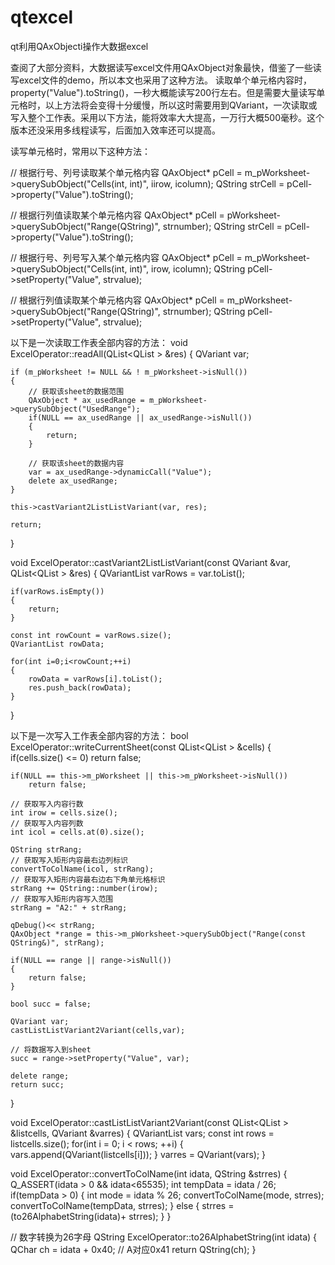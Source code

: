 # qtexcel
qt利用QAxObjecti操作大数据excel

查阅了大部分资料，大数据读写excel文件用QAxObject对象最快，借鉴了一些读写excel文件的demo，所以本文也采用了这种方法。
读取单个单元格内容时，property("Value").toString()，一秒大概能读写200行左右。但是需要大量读写单元格时，以上方法将会变得十分缓慢，所以这时需要用到QVariant，一次读取或写入整个工作表。采用以下方法，能将效率大大提高，一万行大概500毫秒。这个版本还没采用多线程读写，后面加入效率还可以提高。

读写单元格时，常用以下这种方法：

// 根据行号、列号读取某个单元格内容
QAxObject* pCell = m_pWorksheet->querySubObject("Cells(int, int)", iirow, icolumn);
QString    strCell = pCell->property("Value").toString();

// 根据行列值读取某个单元格内容
QAxObject* pCell = pWorksheet->querySubObject("Range(QString)", strnumber);
QString    strCell = pCell->property("Value").toString();

// 根据行号、列号写入某个单元格内容
QAxObject* pCell = m_pWorksheet->querySubObject("Cells(int, int)", irow, icolumn);
QString    pCell->setProperty("Value", strvalue);

// 根据行列值读取某个单元格内容
QAxObject* pCell = m_pWorksheet->querySubObject("Range(QString)", strnumber);
QString    pCell->setProperty("Value", strvalue);


以下是一次读取工作表全部内容的方法：
void ExcelOperator::readAll(QList<QList<QVariant> > &res)
{
    QVariant var;

    if (m_pWorksheet != NULL && ! m_pWorksheet->isNull())
    {
        // 获取该sheet的数据范围
        QAxObject * ax_usedRange = m_pWorksheet->querySubObject("UsedRange");
        if(NULL == ax_usedRange || ax_usedRange->isNull())
        {
            return;
        }

        // 获取该sheet的数据内容
        var = ax_usedRange->dynamicCall("Value");
        delete ax_usedRange;
    }

    this->castVariant2ListListVariant(var, res);

    return;
}

void ExcelOperator::castVariant2ListListVariant(const QVariant &var, QList<QList<QVariant> > &res)
{
    QVariantList varRows = var.toList();

    if(varRows.isEmpty())
    {
        return;
    }

    const int rowCount = varRows.size();
    QVariantList rowData;

    for(int i=0;i<rowCount;++i)
    {
        rowData = varRows[i].toList();
        res.push_back(rowData);
    }
}

以下是一次写入工作表全部内容的方法：
bool ExcelOperator::writeCurrentSheet(const QList<QList<QVariant> > &cells)
{
    if(cells.size() <= 0)
        return false;

    if(NULL == this->m_pWorksheet || this->m_pWorksheet->isNull())
        return false;

    // 获取写入内容行数
    int irow = cells.size();
    // 获取写入内容列数
    int icol = cells.at(0).size();

    QString strRang;
    // 获取写入矩形内容最右边列标识
    convertToColName(icol, strRang);
    // 获取写入矩形内容最右边右下角单元格标识
    strRang += QString::number(irow);
    // 获取写入矩形内容写入范围
    strRang = "A2:" + strRang;

    qDebug()<< strRang;
    QAxObject *range = this->m_pWorksheet->querySubObject("Range(const QString&)", strRang);

    if(NULL == range || range->isNull())
    {
        return false;
    }

    bool succ = false;

    QVariant var;
    castListListVariant2Variant(cells,var);

    // 将数据写入到sheet
    succ = range->setProperty("Value", var);

    delete range;
    return succ;
}

void ExcelOperator::castListListVariant2Variant(const QList<QList<QVariant> > &listcells, QVariant &varres)
{
    QVariantList vars;
    const int rows = listcells.size();
    for(int i = 0; i < rows; ++i)
    {
        vars.append(QVariant(listcells[i]));
    }
    varres = QVariant(vars);
}

void ExcelOperator::convertToColName(int idata, QString &strres)
{
    Q_ASSERT(idata > 0 && idata<65535);
    int tempData = idata / 26;
    if(tempData > 0)
    {
        int mode = idata % 26;
        convertToColName(mode, strres);
        convertToColName(tempData, strres);
    }
    else
    {
        strres = (to26AlphabetString(idata)+ strres);
    }
}

// 数字转换为26字母
QString ExcelOperator::to26AlphabetString(int idata)
{
    QChar ch = idata + 0x40; // A对应0x41
    return QString(ch);
}

